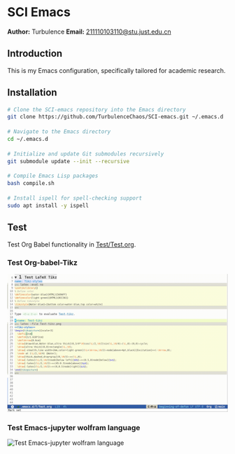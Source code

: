 # SCI Emacs

**Author:** Turbulence 
**Email:** 211110103110@stu.just.edu.cn  

## Introduction
This is my Emacs configuration, specifically tailored for academic research.

## Installation
```bash
# Clone the SCI-emacs repository into the Emacs directory
git clone https://github.com/TurbulenceChaos/SCI-emacs.git ~/.emacs.d

# Navigate to the Emacs directory
cd ~/.emacs.d

# Initialize and update Git submodules recursively
git submodule update --init --recursive

# Compile Emacs Lisp packages
bash compile.sh

# Install ispell for spell-checking support
sudo apt install -y ispell
```

## Test
Test Org Babel functionality in [Test/Test.org](Test/Test.org).

### Test Org-babel-Tikz

![Test Org-babel-Tikz](Test/Test-org-babel-tikz.gif)

### Test Emacs-jupyter wolfram language

![Test Emacs-jupyter wolfram language](Test/Test-emacs-jupyter-wolfram-language.gif)
